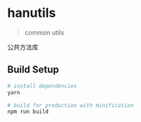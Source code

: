 # hanutils

> common utils

公共方法库

## Build Setup

```bash
# install dependencies
yarn

# build for production with minification
npm run build
```
